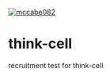 [![mccabe082](https://app.circleci.com/pipelines/github/mccabe082/think-cell.svg?style=svg)](https://app.circleci.com/pipelines/github/mccabe082/think-cell)


# think-cell
recruitment test for think-cell
